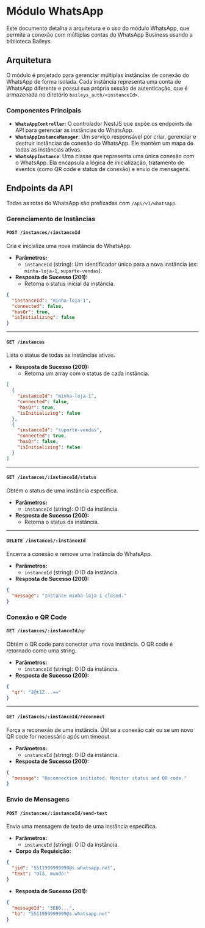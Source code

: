 # Módulo WhatsApp

Este documento detalha a arquitetura e o uso do módulo WhatsApp, que permite a conexão com múltiplas contas do WhatsApp Business usando a biblioteca Baileys.

## Arquitetura

O módulo é projetado para gerenciar múltiplas instâncias de conexão do WhatsApp de forma isolada. Cada instância representa uma conta de WhatsApp diferente e possui sua própria sessão de autenticação, que é armazenada no diretório `baileys_auth/<instanceId>`.

### Componentes Principais

-   **`WhatsAppController`**: O controlador NestJS que expõe os endpoints da API para gerenciar as instâncias do WhatsApp.
-   **`WhatsAppInstanceManager`**: Um serviço responsável por criar, gerenciar e destruir instâncias de conexão do WhatsApp. Ele mantém um mapa de todas as instâncias ativas.
-   **`WhatsAppInstance`**: Uma classe que representa uma única conexão com o WhatsApp. Ela encapsula a lógica de inicialização, tratamento de eventos (como QR code e status de conexão) e envio de mensagens.

## Endpoints da API

Todas as rotas do WhatsApp são prefixadas com `/api/v1/whatsapp`.

### Gerenciamento de Instâncias

#### `POST /instances/:instanceId`

Cria e inicializa uma nova instância do WhatsApp.

-   **Parâmetros:**
    -   `instanceId` (string): Um identificador único para a nova instância (ex: `minha-loja-1`, `suporte-vendas`).
-   **Resposta de Sucesso (201):**
    -   Retorna o status inicial da instância.

```json
{
  "instanceId": "minha-loja-1",
  "connected": false,
  "hasQr": true,
  "isInitializing": false
}
```

---

#### `GET /instances`

Lista o status de todas as instâncias ativas.

-   **Resposta de Sucesso (200):**
    -   Retorna um array com o status de cada instância.

```json
[
  {
    "instanceId": "minha-loja-1",
    "connected": false,
    "hasQr": true,
    "isInitializing": false
  },
  {
    "instanceId": "suporte-vendas",
    "connected": true,
    "hasQr": false,
    "isInitializing": false
  }
]
```

---

#### `GET /instances/:instanceId/status`

Obtém o status de uma instância específica.

-   **Parâmetros:**
    -   `instanceId` (string): O ID da instância.
-   **Resposta de Sucesso (200):**
    -   Retorna o status da instância.

---

#### `DELETE /instances/:instanceId`

Encerra a conexão e remove uma instância do WhatsApp.

-   **Parâmetros:**
    -   `instanceId` (string): O ID da instância.
-   **Resposta de Sucesso (200):**

```json
{
  "message": "Instance minha-loja-1 closed."
}
```

### Conexão e QR Code

#### `GET /instances/:instanceId/qr`

Obtém o QR code para conectar uma nova instância. O QR code é retornado como uma string.

-   **Parâmetros:**
    -   `instanceId` (string): O ID da instância.
-   **Resposta de Sucesso (200):**

```json
{
  "qr": "2@t1Z...=="
}
```

---

#### `GET /instances/:instanceId/reconnect`

Força a reconexão de uma instância. Útil se a conexão cair ou se um novo QR code for necessário após um timeout.

-   **Parâmetros:**
    -   `instanceId` (string): O ID da instância.
-   **Resposta de Sucesso (200):**

```json
{
  "message": "Reconnection initiated. Monitor status and QR code."
}
```

### Envio de Mensagens

#### `POST /instances/:instanceId/send-text`

Envia uma mensagem de texto de uma instância específica.

-   **Parâmetros:**
    -   `instanceId` (string): O ID da instância.
-   **Corpo da Requisição:**

```json
{
  "jid": "5511999999999@s.whatsapp.net",
  "text": "Olá, mundo!"
}
```

-   **Resposta de Sucesso (201):**

```json
{
  "messageId": "3EB0...",
  "to": "5511999999999@s.whatsapp.net"
}
```
